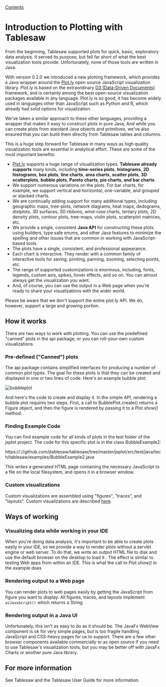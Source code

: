 [Contents](https://tlabs-data.github.io/tablesaw/userguide/toc)

# Introduction to Plotting with Tablesaw

From the beginning, Tablesaw supported plots for quick, basic, exploratory data analysis. It served its purpose, but fell far short of what the best visualization tools provide. Unfortunately, none of those tools are written in Java. 

With version 0.2.0 we introduced a new plotting framework, which provides a Java wrapper around the [Plot.ly](https://github.com/plotly) open source JavaScript visualization library. Plot.ly is based on the extraordinary [D3 (Data-Driven Documents)](https://d3js.org/) framework, and is certainly among the best open-source visualization packages available in any language. Plot.ly is so good, it has become widely used in languages other than JavaScript such as Python and R, which already had solid options for visualization. 

We've taken a similar approach to these other languages, providing a wrapper that makes it easy to construct plots in pure Java,  And while you can create plots from standard Java objects and primitives, we've also ensured that you can build them directly from Tablesaw tables and columns.  

This is a huge step forward for Tablesaw in many ways as high quality visualization tools are essential in analytical effort. These are some of the most important benefits:

- [Plot.ly](https://github.com/plotly) supports a huge range of visualization types. **Tablesaw already supports** many kinds, including **time-series plots**, **histograms**, **2D histograms**, **box plots**, **line charts**, **area charts**, **scatter plots**, **3D scatterplots**, **bubble plots**, **Pareto charts**, **pie charts**, **and bar charts**. 
- We support numerous variations on the plots. For bar charts, for example, we support vertical and horizontal, one-variable, and grouped or stacked charts. 
- We are continually adding support for many additional types, including geographic maps, tree-plots, network diagrams, heat maps, dedograms, distplots, 3D surfaces, 3D ribbons, wind-rose charts, tertiary plots, 2D density plots, contour plots, tree-maps, violin plots, scatterplot matrices, etc. 
- We provide a single, consistent **Java API** for constructing these plots using builders, type safe enums, and other Java features to minimize the spelling and other issues that are common in working with JavaScript-based tools.
- The plots have a single, consistent, and professional appearance. 
- Each chart is interactive. They render with a common family of interactive tools for saving, printing, panning, zooming, selecting points, etc. 
- The range of supported customizations is enormous, including, fonts, legends, custom axis, spikes, hover effects, and so on. You can almost always get the visualization you want. 
- And, of course, you can use the output in a Web page when you're ready to share your visualizations with the wider world.

Please be aware that we don't support the entire plot.ly API. We do, however, support a large and growing portion.

## How it works

There are two ways to work with plotting. You can use the predefined "canned" plots in the api package, or you can roll-your-own custom visualizations. 

### Pre-defined ("Canned") plots 

The api package contains simplified interfaces for producing a number of common plot types. The goal for these plots is that they can be created and displayed in one or two lines of code. Here's an example bubble plot: 

![bubbleplot](https://tlabs-data.github.io/tablesaw/userguide/images/eda/wine_bubble.png)

And here's the code to create and display it. In the simple API, rendering a bubble plot requires two steps. First, a call to BubblePlot.create() returns a Figure object, and then the figure is rendered by passing it to a *Plot.show()* method. 

### Finding Example Code

You can find example code for all kinds of plots in the test folder of the jsplot project. The code for this specific plot is in the class BubbleExample2:

https://://github.com/jtablesaw/tablesaw/tree/master/jsplot/src/test/java/tech/tablesaw/examples/BubbleExample2.java

This writes a generated HTML page containing the necessary JavaScript to a file on the local filesystem, and opens it in a browser window.

### Custom visualizations 

Custom visualizations are assembled using "figures", "traces", and "layouts". Custom visualizations are described [here](https://tlabs-data.github.io/tablesaw/userguide/Visualization_custom). 

## Ways of working 

### Visualizing data while working in your IDE

When you're doing data analysis, it's important to be able to create plots easily in your IDE, so we provide a way to render plots without a servlet engine or web server. To do that, we write an output HTML file to disk and use the default browser on the desktop to load it . The effect is similar to testing Web apps from within an IDE. This is what the call to *Plot.show()* in the example does

### Rendering output to a Web page

You can render plots to web pages easily by getting the JavaScript from figure you want to display. All figures, traces, and layouts implement ```asJavaScript()``` which returns a String. 

### Rendering output in a Java UI

Unfortunately, this isn't as easy to do as it should be. The JavaFx  WebView component is ok for very simple pages, but is too fragile handling  JavaScript and CSS-heavy pages for us to support. There are a few other browser components available commercially or as open source if you need to use Tablesaw's visualization tools, but you may be better off with JavaFx Charts or another pure Java library. 

## For more information

See Tablesaw and the Tablesaw User Guide for more information.
